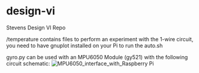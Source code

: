 # design-vi
Stevens Design VI Repo

/temperature contains files to perform an experiment with the 1-wire circuit, you need to have gnuplot installed on your Pi to run the auto.sh

gyro.py can be used with an MPU6050 Module (gy521) with the following circuit schematic: ![MPU6050_interface_with_Raspberry Pi](https://user-images.githubusercontent.com/45151020/110538274-de4d1780-80f1-11eb-9878-f1da13eb7136.png)
